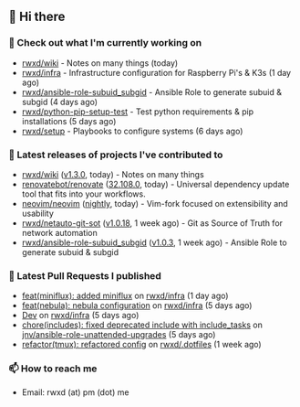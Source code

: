 ## 👋 Hi there

### 👷 Check out what I'm currently working on


- [rwxd/wiki](https://github.com/rwxd/wiki) - Notes on many things (today)
- [rwxd/infra](https://github.com/rwxd/infra) - Infrastructure configuration for Raspberry Pi&#39;s &amp; K3s (1 day ago)
- [rwxd/ansible-role-subuid_subgid](https://github.com/rwxd/ansible-role-subuid_subgid) - Ansible Role to generate subuid &amp; subgid (4 days ago)
- [rwxd/python-pip-setup-test](https://github.com/rwxd/python-pip-setup-test) - Test python requirements &amp; pip installations (5 days ago)
- [rwxd/setup](https://github.com/rwxd/setup) - Playbooks to configure systems (6 days ago)

### 🔭 Latest releases of projects I've contributed to


- [rwxd/wiki](https://github.com/rwxd/wiki) ([v1.3.0](https://github.com/rwxd/wiki/releases/tag/v1.3.0), today) - Notes on many things
- [renovatebot/renovate](https://github.com/renovatebot/renovate) ([32.108.0](https://github.com/renovatebot/renovate/releases/tag/32.108.0), today) - Universal dependency update tool that fits into your workflows.
- [neovim/neovim](https://github.com/neovim/neovim) ([nightly](https://github.com/neovim/neovim/releases/tag/nightly), today) - Vim-fork focused on extensibility and usability
- [rwxd/netauto-git-sot](https://github.com/rwxd/netauto-git-sot) ([v1.0.18](https://github.com/rwxd/netauto-git-sot/releases/tag/v1.0.18), 1 week ago) - Git as Source of Truth for network automation
- [rwxd/ansible-role-subuid_subgid](https://github.com/rwxd/ansible-role-subuid_subgid) ([v1.0.3](https://github.com/rwxd/ansible-role-subuid_subgid/releases/tag/v1.0.3), 1 week ago) - Ansible Role to generate subuid &amp; subgid

### 🔨 Latest Pull Requests I published


- [feat(miniflux): added miniflux](https://github.com/rwxd/infra/pull/37) on [rwxd/infra](https://github.com/rwxd/infra) (1 day ago)
- [feat(nebula): nebula configuration](https://github.com/rwxd/infra/pull/34) on [rwxd/infra](https://github.com/rwxd/infra) (5 days ago)
- [Dev](https://github.com/rwxd/infra/pull/33) on [rwxd/infra](https://github.com/rwxd/infra) (5 days ago)
- [chore(includes): fixed deprecated include with include_tasks](https://github.com/jnv/ansible-role-unattended-upgrades/pull/100) on [jnv/ansible-role-unattended-upgrades](https://github.com/jnv/ansible-role-unattended-upgrades) (5 days ago)
- [refactor(tmux): refactored config](https://github.com/rwxd/.dotfiles/pull/18) on [rwxd/.dotfiles](https://github.com/rwxd/.dotfiles) (1 week ago)

### 📫 How to reach me

- Email: rwxd (at) pm (dot) me
